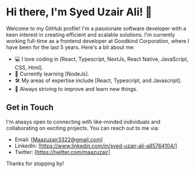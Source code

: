 # Hi there, I'm Syed Uzair Ali! 👋

Welcome to my GitHub profile! I'm a passionate software developer with a keen interest in creating efficient and scalable solutions. I'm currently working full-time as a frontend developer at Goodkind Corporation, where I have been for the last 5 years. Here's a bit about me:

- 💻 I love coding in [React, Typescript, NextJs, React Native, JavaScript, CSS, Html].
- 🌱 Currently learning [NodeJs].
- 🛠️ My areas of expertise include [React, Typescript, and Javascript].
- 🎯 Always striving to improve and learn new things.


## Get in Touch

I'm always open to connecting with like-minded individuals and collaborating on exciting projects. You can reach out to me via:

- Email: [Maazuzair3322@gmail.com]
- LinkedIn: [https://www.linkedin.com/in/syed-uzair-ali-a85764104/]
- Twitter: [https://twitter.com/maazuzair]

Thanks for stopping by!

